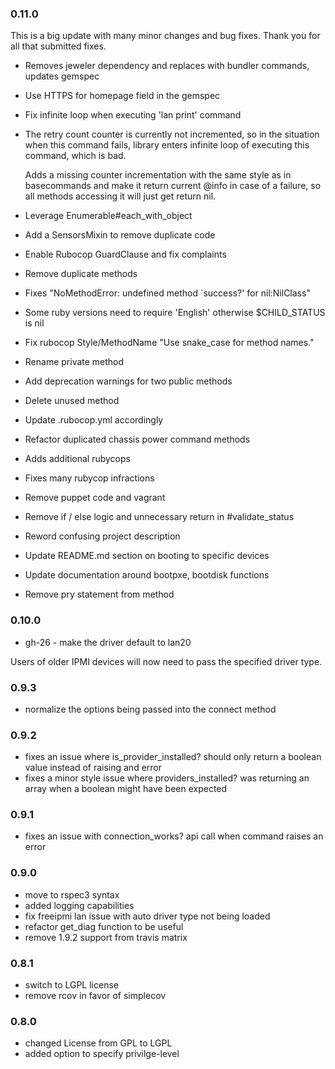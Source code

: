 ### 0.11.0
This is a big update with many minor changes and bug fixes.  Thank you for all that submitted fixes.
- Removes jeweler dependency and replaces with bundler commands, updates gemspec
- Use HTTPS for homepage field in the gemspec
- Fix infinite loop when executing 'lan print' command
- The retry count counter is currently not incremented, so in the situation
  when this command fails, library enters infinite loop of executing this
  command, which is bad.

  Adds a missing counter incrementation with the same style as
  in basecommands and make it return current @info in case of a failure,
  so all methods accessing it will just get return nil.
 
- Leverage Enumerable#each_with_object
- Add a SensorsMixin to remove duplicate code
- Enable Rubocop GuardClause and fix complaints
- Remove duplicate methods
- Fixes "NoMethodError: undefined method `success?' for nil:NilClass"
- Some ruby versions need to require 'English' otherwise $CHILD_STATUS is nil
- Fix rubocop Style/MethodName "Use snake_case for method names."
- Rename private method
- Add deprecation warnings for two public methods
- Delete unused method
- Update .rubocop.yml accordingly
- Refactor duplicated chassis power command methods
- Adds additional rubycops
- Fixes many rubycop infractions
- Remove puppet code and vagrant
- Remove if / else logic and unnecessary return in #validate_status
- Reword confusing project description
- Update README.md section on booting to specific devices
- Update documentation around bootpxe, bootdisk functions 
- Remove pry statement from method
### 0.10.0
* gh-26 - make the driver default to lan20

Users of older IPMI devices will now need to pass the specified driver type.

### 0.9.3
* normalize the options being passed into the connect method

### 0.9.2
* fixes an issue where is_provider_installed? should only return a boolean value instead of raising and error
* fixes a minor style issue where providers_installed? was returning an array when a boolean might have been expected

### 0.9.1
* fixes an issue with connection_works? api call when command raises an error

### 0.9.0
* move to rspec3 syntax
* added logging capabilities
* fix freeipmi lan issue with auto driver type not being loaded
* refactor get_diag function to be useful
* remove 1.9.2 support from travis matrix

### 0.8.1
* switch to LGPL license
* remove rcov in favor of simplecov

### 0.8.0
* changed License from GPL to LGPL
* added option to specify privilge-level
